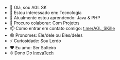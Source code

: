 - 👋 Olá, sou AGL SK
- 👀 Estou interessado em: Tecnologia
- 🌱 Atualmente estou aprendendo: Java & PHP
- 💞️ Procuro colaborar: Com Projetos
- 📫 Como entrar em contato comigo: [t.me/AGL_SKille](https://t.me/AGL_SKille)
- 😄 Pronomes: Ele/dele ou Eles/deles
- ⚡ Curiosidade: Sou Lerdo
- ❤ Eu amo: Ser Solteiro
- 🌐 Dono Do [InovaTech](https://aglsk.github.io/InovaTech)
